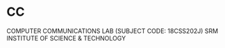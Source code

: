 # CC
COMPUTER COMMUNICATIONS LAB (SUBJECT CODE: 18CSS202J)   SRM INSTITUTE OF SCIENCE &amp; TECHNOLOGY
